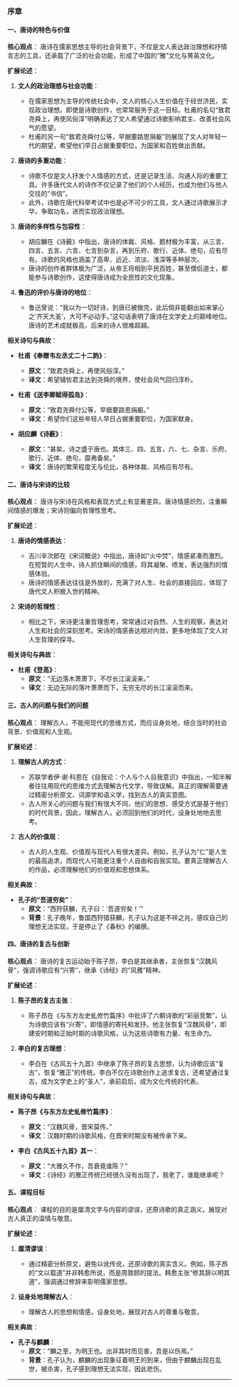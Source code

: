 ### 序章

#### 一、唐诗的特色与价值

**核心观点**：
唐诗在儒家思想主导的社会背景下，不仅是文人表达政治理想和抒情言志的工具，还承载了广泛的社会功能，形成了中国的“雅”文化与菁英文化。

**扩展论述**：
1. **文人的政治理想与社会功能**：
   - 在儒家思想为主导的传统社会中，文人的核心人生价值在于经世济民，实现政治理想。即使是诗歌创作，也常常服务于这一目标。杜甫的名句“致君尧舜上，再使风俗淳”明确表达了文人希望通过诗歌影响君主、改善社会风气的愿望。
   - 杜甫的另一句“致君尧舜付公等，早据要路思捐躯”则展现了文人对年轻一代的期望，希望他们早日占据重要职位，为国家和百姓做出贡献。

2. **唐诗的多重功能**：
   - 诗歌不仅是文人抒发个人情感的方式，还是记录生活、沟通人际的重要工具。许多唐代文人的诗作不仅记录了他们的个人经历，也成为他们与他人交往的“书信”。
   - 此外，诗歌在唐代科举考试中也是必不可少的工具，文人通过诗歌展示才华，争取功名，进而实现政治理想。

3. **唐诗的多样性与包容性**：
   - 胡应麟在《诗薮》中指出，唐诗的体裁、风格、题材极为丰富，从三言、四言、五言、六言、七言到杂言，再到乐府、歌行、近体、绝句，应有尽有。诗歌的风格也涵盖了高卑、远近、浓淡、浅深等多种层次。
   - 唐诗的创作者群体极为广泛，从帝王将相到平民百姓，甚至僧侣道士，都能参与诗歌创作，这使得唐诗成为全民性的文化现象。

4. **鲁迅的评价与唐诗的地位**：
   - 鲁迅曾说：“我以为一切好诗，到唐已被做完，此后倘非能翻出如来掌心之‘齐天大圣’，大可不必动手。”这句话表明了唐诗在文学史上的巅峰地位。唐诗的艺术成就极高，后来的诗人很难超越。

**相关诗句与典故**：
- **杜甫《奉赠韦左丞丈二十二韵》**：
  - **原文**：“致君尧舜上，再使风俗淳。”
  - **译文**：希望辅佐君主达到尧舜的境界，使社会风气回归淳朴。

- **杜甫《送李卿赋得孤岛》**：
  - **原文**：“致君尧舜付公等，早据要路思捐躯。”
  - **译文**：希望你们这些年轻人早日占据重要职位，为国家献身。

- **胡应麟《诗薮》**：
  - **原文**：“甚矣，诗之盛于唐也。其体三、四、五言，六、七、杂言、乐府、歌行、近体、绝句，靡弗备矣。”
  - **译文**：唐诗的繁荣程度无与伦比，各种体裁、风格应有尽有。

#### 二、唐诗与宋诗的比较

**核心观点**：
唐诗与宋诗在风格和表现方式上有显著差异。唐诗情感炽烈，注重瞬间情感的爆发；宋诗则偏向哲理性思考。

**扩展论述**：
1. **唐诗的情感表达**：
   - 吉川辛次郎在《宋词概说》中指出，唐诗如“火中焚”，情感紧凑而激烈。在短暂的人生中，诗人抓住瞬间的情感，将其凝聚、喷发，表达强烈的情感体验。
   - 唐诗的情感表达往往是外放的，充满了对人生、社会的直接回应，体现了唐代文人积极入世的精神。

2. **宋诗的哲理性**：
   - 相比之下，宋诗更注重哲理思考，常常通过对自然、人生的观察，表达对人生和社会的深刻思考。宋诗的情感表达相对内敛，更多地体现了文人对人生哲理的探寻。

**相关诗句与典故**：
- **杜甫《登高》**：
  - **原文**：“无边落木萧萧下，不尽长江滚滚来。”
  - **译文**：无边无际的落叶萧萧而下，无穷无尽的长江滚滚而来。

#### 三、古人的问题与我们的问题

**核心观点**：
理解古人，不能用现代的思维方式，而应设身处地，结合当时的社会背景、价值观和人生观。

**扩展论述**：
1. **理解古人的方式**：
   - 苏联学者伊·谢·科恩在《自我论：个人与个人自我意识》中指出，一知半解者往往用现代的思维方式去理解古代文学，导致误解。真正的理解需要通过精密分析原文、词源学和语义学，找到古人的真实意图。
   - 古人所关心的问题与我们有很大不同，他们的思想、感受方式是基于他们的时代背景。因此，理解古人，必须回到他们的时代，设身处地地去思考。

2. **古人的价值观**：
   - 古人的人生观、价值观与现代人有很大差异。例如，孔子认为“仁”是人生的最高追求，而现代人可能更注重个人自由和自我实现。要真正理解古人的作品，必须理解他们的价值观和思想体系。

**相关典故**：
- **孔子的“吾道穷矣”**：
  - **原文**：“西狩获麟，孔子曰：‘吾道穷矣！’”
  - **背景**：孔子晚年，鲁国西狩猎获麟，孔子认为这是不祥之兆，感叹自己的理想无法实现，于是停止了《春秋》的编撰。

#### 四、唐诗的复古与创新

**核心观点**：
唐诗的复古运动始于陈子昂，李白是其继承者，主张恢复“汉魏风骨”，强调诗歌应有“兴寄”，继承《诗经》的“风雅”精神。

**扩展论述**：
1. **陈子昂的复古主张**：
   - 陈子昂在《与东方左史虬修竹篇序》中批评了六朝诗歌的“彩丽竞繁”，认为诗歌应该有“兴寄”，即情感的寄托和发抒。他主张恢复“汉魏风骨”，即建安时期和正始时期的诗歌风格，认为这些诗歌有力量、有生命力。

2. **李白的复古理想**：
   - 李白在《古风五十九首》中继承了陈子昂的复古思想，认为诗歌应该“复古”，恢复“雅正”的传统。李白不仅在诗歌创作上追求复古，还希望通过复古，成为文学史上的“圣人”，承前启后，成为文化传统的代表。

**相关诗句与典故**：
- **陈子昂《与东方左史虬修竹篇序》**：
  - **原文**：“汉魏风骨，晋宋莫传。”
  - **译文**：汉魏时期的诗歌风格，在晋宋时期没有被传承下来。

- **李白《古风五十九首》其一**：
  - **原文**：“大雅久不作，吾衰竟谁陈？”
  - **译文**：《诗经》的雅正传统已经很久没有出现了，我老了，谁能继承呢？

#### 五、课程目标

**核心观点**：
课程的目的是厘清文字与内容的谬误，还原诗歌的真正涵义，展现对古人真正的温情与敬意。

**扩展论述**：
1. **厘清谬误**：
   - 通过精密分析原文，避免以讹传讹，还原诗歌的真实含义。例如，陈子昂的“文以载道”并非韩愈所说，而是周敦颐的提法。韩愈主张“修其辞以明其道”，强调通过修辞来彰明儒家思想。

2. **设身处地理解古人**：
   - 理解古人的思想和情感，设身处地，展现对古人的尊重与敬意。

**相关典故**：
- **孔子与麒麟**：
  - **原文**：“麟之至，为明王也。出非其时而见害，吾是以伤焉。”
  - **背景**：孔子认为，麒麟的出现象征着明王的到来，但由于麒麟出现在乱世，被杀害，孔子感到理想无法实现，因此悲伤。

---
